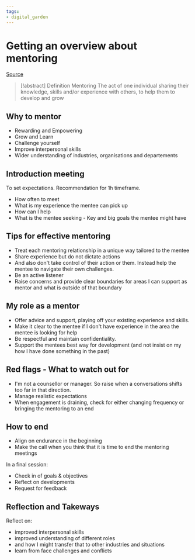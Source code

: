 ```yaml
---
tags: 
- digital_garden
---
```

# Getting an overview about mentoring
[Source](https://www.pushfar.com/org/resources/pushfar-videos/mentoring-others/9/)

> [!abstract] Definition Mentoring
> The act of one individual sharing their knowledge, skills and/or experience with others, to help them to develop and grow

## Why to mentor
+ Rewarding and Empowering
+ Grow and Learn
+ Challenge yourself 
+ Improve interpersonal skills
+ Wider understanding of industries, organisations and departements

## Introduction meeting
To set expectations.
Recommendation for 1h timeframe.

+ How often to meet
+ What is my experience the mentee can pick up
+ How can I help
+ What is the mentee seeking - Key and big goals the mentee might have

## Tips for effective mentoring
+ Treat each mentoring relationship in a unique way tailored to the mentee
+ Share experience but do not dictate actions
+ And also don't take control of their action or them. Instead help the mentee to navigate their own challenges.
+ Be an active listener
+ Raise concerns and provide clear boundaries for areas I can support as mentor and what is outside of that boundary


## My role as a mentor
+ Offer advice and support, playing off your existing experience and skills.
+ Make it clear to the mentee if I don't have experience in the area the mentee is looking for help
+ Be respectful and maintain confidentiality.
+ Support the mentees best way for development (and not insist on my how I have done something in the past)

## Red flags - What to watch out for
+ I'm not a counsellor or manager. So raise when a conversations shifts too far in that direction.
+ Manage realistic expectations
+ When engagement is draining, check for either changing frequency or bringing the mentoring to an end

## How to end
+ Align on endurance in the beginning
+ Make the call when you think that it is time to end the mentoring meetings

In a final session:
+ Check in of goals & objectives
+ Reflect on developments
+ Request for feedback

## Reflection and Takeways
Reflect on:
+ improved interpersonal skills
+ improved understanding of different roles 
+ and how I might transfer that to other industries and situations
+ learn from face challenges and conflicts
